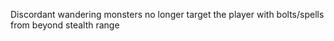 Discordant wandering monsters no longer target the player with bolts/spells from beyond stealth range